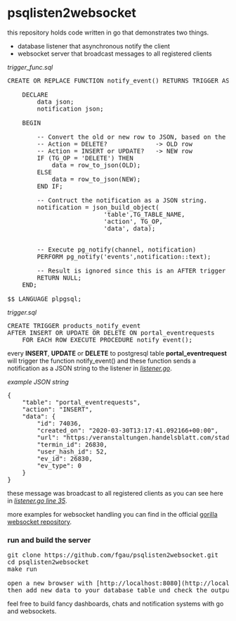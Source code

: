 # psqlisten2websocket

this repository holds code written in go that demonstrates two things.
* database listener that asynchronous notify the client
* websocket server that broadcast messages to all registered clients

*trigger_func.sql*
<pre>
CREATE OR REPLACE FUNCTION notify_event() RETURNS TRIGGER AS $$

    DECLARE
        data json;
        notification json;

    BEGIN

        -- Convert the old or new row to JSON, based on the kind of action.
        -- Action = DELETE?             -> OLD row
        -- Action = INSERT or UPDATE?   -> NEW row
        IF (TG_OP = 'DELETE') THEN
            data = row_to_json(OLD);
        ELSE
            data = row_to_json(NEW);
        END IF;

        -- Contruct the notification as a JSON string.
        notification = json_build_object(
                          'table',TG_TABLE_NAME,
                          'action', TG_OP,
                          'data', data);


        -- Execute pg_notify(channel, notification)
        PERFORM pg_notify('events',notification::text);

        -- Result is ignored since this is an AFTER trigger
        RETURN NULL;
    END;

$$ LANGUAGE plpgsql;
</pre>

*trigger.sql*
<pre>
CREATE TRIGGER products_notify_event
AFTER INSERT OR UPDATE OR DELETE ON portal_eventrequests
    FOR EACH ROW EXECUTE PROCEDURE notify_event();
</pre>

every **INSERT**, **UPDATE** or **DELETE** to postgresql table **portal_eventrequest** will trigger the function notify_event() and these function sends a notification as a JSON string to the listener in *[listener.go](https://github.com/fgau/psqlisten2websocket/blob/master/listener.go)*.

*example JSON string*
<pre>
{
    "table": "portal_eventrequests",
    "action": "INSERT",
    "data": {
        "id": 74036,
        "created_on": "2020-03-30T13:17:41.092166+00:00",
        "url": "https:/veranstaltungen.handelsblatt.com/stadtwerke",
        "termin_id": 26830,
        "user_hash_id": 52,
        "ev_id": 26830,
        "ev_type": 0
    }
}
</pre>

these message was broadcast to all registered clients as you can see here in *[listener.go line 35](https://github.com/fgau/psqlisten2websocket/blob/5616507f8ada57e8f5efe7e865f385e3b3a95353/listener.go#L35)*.

more examples for websocket handling you can find in the official [gorilla websocket repository](https://github.com/gorilla/websocket).

### run and build the server
<pre>
git clone https://github.com/fgau/psqlisten2websocket.git
cd psqlisten2websocket
make run

open a new browser with [http://localhost:8080](http://localhost:8080)
then add new data to your database table und check the output on your console or browser.
</pre>

feel free to build fancy dashboards, chats and notification systems with go and websockets.

